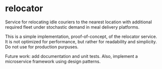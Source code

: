 # relocator

Service for relocating idle couriers to the nearest location with additional required fleet under stochastic demand in meal delivery platforms.

This is a simple implementation, proof-of-concept, of the relocator service. It is not optimized for performance, but rather for readability and simplicity. Do not use for production purpuses.

Future work: add documentation and unit tests. Also, implement a microservice framework using design patterns.